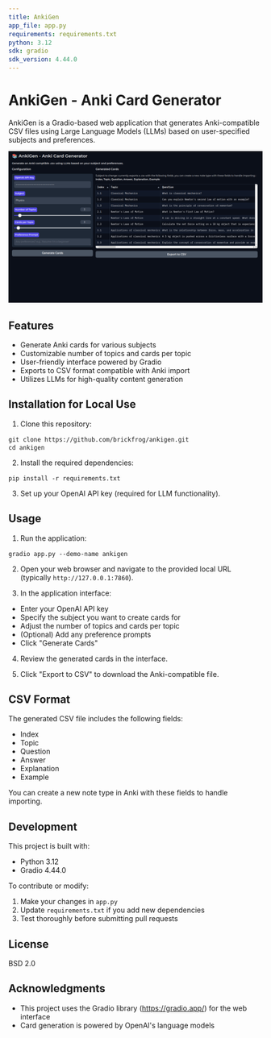 ```yaml
---
title: AnkiGen
app_file: app.py
requirements: requirements.txt
python: 3.12
sdk: gradio
sdk_version: 4.44.0
---
```


# AnkiGen - Anki Card Generator

AnkiGen is a Gradio-based web application that generates Anki-compatible CSV files using Large Language Models (LLMs) based on user-specified subjects and preferences.

![AnkiGen Screenshot](example.png)

## Features

- Generate Anki cards for various subjects
- Customizable number of topics and cards per topic
- User-friendly interface powered by Gradio
- Exports to CSV format compatible with Anki import
- Utilizes LLMs for high-quality content generation

## Installation for Local Use

1. Clone this repository:

```
git clone https://github.com/brickfrog/ankigen.git
cd ankigen
```


2. Install the required dependencies:

```
pip install -r requirements.txt
```

3. Set up your OpenAI API key (required for LLM functionality).

## Usage

1. Run the application:

```
gradio app.py --demo-name ankigen
```

2. Open your web browser and navigate to the provided local URL (typically `http://127.0.0.1:7860`).

3. In the application interface:
- Enter your OpenAI API key
- Specify the subject you want to create cards for
- Adjust the number of topics and cards per topic
- (Optional) Add any preference prompts
- Click "Generate Cards"

4. Review the generated cards in the interface.

5. Click "Export to CSV" to download the Anki-compatible file.

## CSV Format

The generated CSV file includes the following fields:
- Index
- Topic
- Question
- Answer
- Explanation
- Example

You can create a new note type in Anki with these fields to handle importing.

## Development

This project is built with:
- Python 3.12
- Gradio 4.44.0

To contribute or modify:
1. Make your changes in `app.py`
2. Update `requirements.txt` if you add new dependencies
3. Test thoroughly before submitting pull requests

## License

BSD 2.0

## Acknowledgments

- This project uses the Gradio library (https://gradio.app/) for the web interface
- Card generation is powered by OpenAI's language models